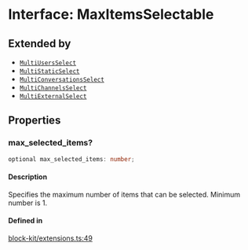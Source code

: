 # Interface: MaxItemsSelectable

## Extended by

- [`MultiUsersSelect`](MultiUsersSelect.md)
- [`MultiStaticSelect`](MultiStaticSelect.md)
- [`MultiConversationsSelect`](MultiConversationsSelect.md)
- [`MultiChannelsSelect`](MultiChannelsSelect.md)
- [`MultiExternalSelect`](MultiExternalSelect.md)

## Properties

### max\_selected\_items?

```ts
optional max_selected_items: number;
```

#### Description

Specifies the maximum number of items that can be selected. Minimum number is 1.

#### Defined in

[block-kit/extensions.ts:49](https://github.com/slackapi/node-slack-sdk/blob/7b348598b763c2b7545d1042b5f0429775cfa62c/packages/types/src/block-kit/extensions.ts#L49)
